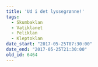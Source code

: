 ```yaml
---
title: 'Ud i det lyssegrønne!'
tags:
  - Skumbaklan
  - Vatiklanet
  - Peliklan
  - Kleptoklan
date_start: "2017-05-25T07:30:00"
date_end: "2017-05-25T21:30:00"
old_id: 6464
---
```

